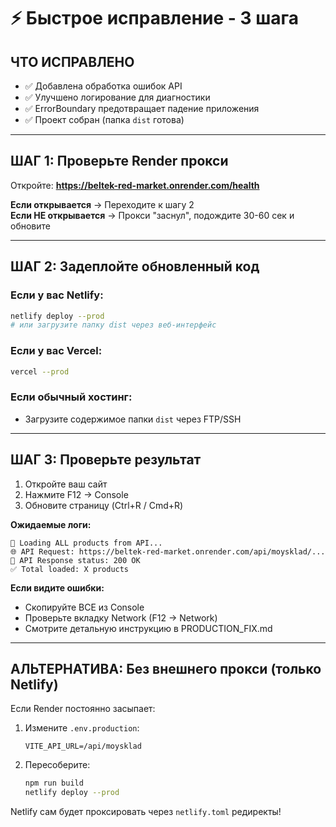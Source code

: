 # ⚡ Быстрое исправление - 3 шага

## ЧТО ИСПРАВЛЕНО
- ✅ Добавлена обработка ошибок API
- ✅ Улучшено логирование для диагностики
- ✅ ErrorBoundary предотвращает падение приложения
- ✅ Проект собран (папка `dist` готова)

---

## ШАГ 1: Проверьте Render прокси

Откройте: **https://beltek-red-market.onrender.com/health**

**Если открывается** → Переходите к шагу 2  
**Если НЕ открывается** → Прокси "заснул", подождите 30-60 сек и обновите

---

## ШАГ 2: Задеплойте обновленный код

### Если у вас Netlify:
```bash
netlify deploy --prod
# или загрузите папку dist через веб-интерфейс
```

### Если у вас Vercel:
```bash
vercel --prod
```

### Если обычный хостинг:
- Загрузите содержимое папки `dist` через FTP/SSH

---

## ШАГ 3: Проверьте результат

1. Откройте ваш сайт
2. Нажмите F12 → Console
3. Обновите страницу (Ctrl+R / Cmd+R)

**Ожидаемые логи:**
```
🔄 Loading ALL products from API...
🌐 API Request: https://beltek-red-market.onrender.com/api/moysklad/...
📡 API Response status: 200 OK
✅ Total loaded: X products
```

**Если видите ошибки:**
- Скопируйте ВСЕ из Console
- Проверьте вкладку Network (F12 → Network)
- Смотрите детальную инструкцию в PRODUCTION_FIX.md

---

## АЛЬТЕРНАТИВА: Без внешнего прокси (только Netlify)

Если Render постоянно засыпает:

1. Измените `.env.production`:
   ```
   VITE_API_URL=/api/moysklad
   ```

2. Пересоберите:
   ```bash
   npm run build
   netlify deploy --prod
   ```

Netlify сам будет проксировать через `netlify.toml` редиректы!
